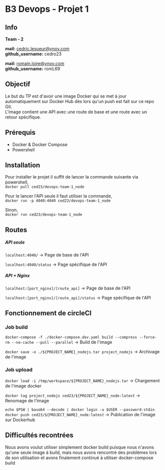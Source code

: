 # B3 Devops - Projet 1
## Info

**Team - 2**

**mail:** cedric.lesueur@ynov.com <br>
**github​_username:** cedro23

**mail:** romain.loire@ynov.com <br>
**github​_username:** romL69

## Objectif
Le but du TP est d'avoir une image Docker qui se met à jour automatiquement sur Docker Hub dès lors qu'un push est fait sur ce repo Git. <br>
L'image contient une API avec une route de base et une route avec un retour spécifique.

## Prérequis

- Docker & Docker Compose
- Powershell

## Installation

Pour installer le projet il suffit de lancer la commande suivante via powershell, <br>
`docker pull ced23/devops-team-1_node`

Pour le lancer l'API seule il faut utiliser la commande, <br>
`docker run -p 4040:4040 ced23/devops-team-1_node`

Sinon, <br>
`docker run ced23/devops-team-1_node`
## Routes

##### API seule
`localhost:4040/` &rarr; Page de base de l'API

`localhost:4040/status` &rarr; Page spécifique de l'API

##### API + Nginx

`localhost:[port_nginx]/[route_api]` &rarr; Page de base de l'API

`localhost:[port_nginx]/[route_api]/status` &rarr; Page spécifique de l'API

## Fonctionnement de circleCI

### Job build 

`docker-compose -f ./docker-compose.dev.yaml build --compress --force-rm --no-cache --pull --parallel` &rarr; Build de l'image

`docker save -o ./${PROJECT_NAME}_nodejs.tar project_nodejs` &rarr; Archivage de l'image

### Job upload

`docker load -i /tmp/workspace/${PROJECT_NAME}_nodejs.tar` &rarr; Chargement de l'image docker

`docker tag project_nodejs ced23/${PROJECT_NAME}_node:latest` &rarr; Renomage de l'image

`echo $PSW | base64 --decode | docker login -u $USER --password-stdin
            docker push ced23/${PROJECT_NAME}_node:latest` &rarr; Publication de l'image sur Dockerhub
           
## Difficultés recontrées

Nous avons voulut utiliser simplement docker build puisque nous n'avons qu'une seule image à build, mais nous avons rencontré des problèmes lors de son utilisation et avons finalement continué à utiliser docker-compose build

